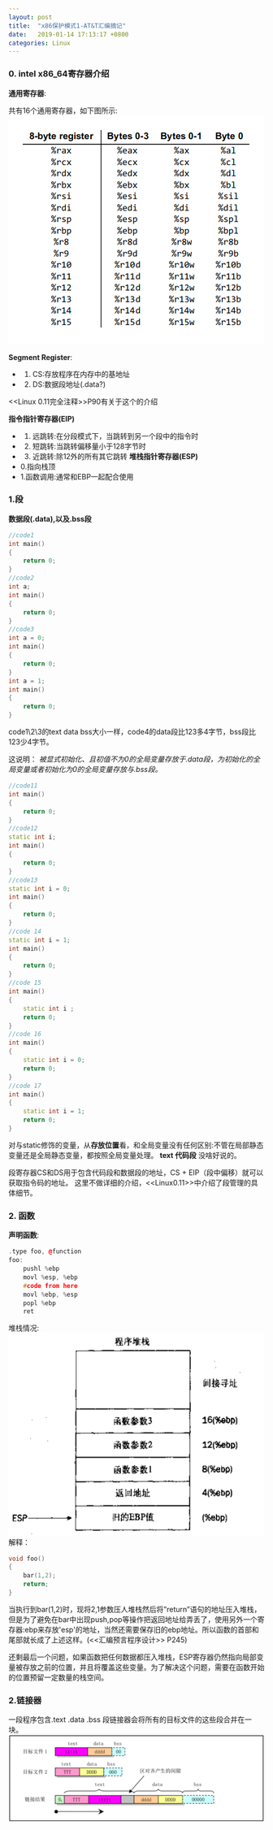 ```yaml
---
layout: post
title:  "x86保护模式1-AT&T汇编摘记"
date:   2019-01-14 17:13:17 +0800
categories: Linux
---
```


### 0. intel x86_64寄存器介绍
**通用寄存器**:

共有16个通用寄存器，如下图所示:
![generalRegister](../material/X86_64ASSEMBLY/general_register.png)

**Segment Register**:
* 1. CS:存放程序在内存中的基地址
* 2. DS:数据段地址(.data?)

<<Linux 0.11完全注释>>P90有关于这个的介绍

**指令指针寄存器(EIP)**
* 1. 远跳转:在分段模式下，当跳转到另一个段中的指令时
* 2. 短跳转:当跳转偏移量小于128字节时
* 3. 近跳转:除12外的所有其它跳转
**堆栈指针寄存器(ESP)**
* 0.指向栈顶
* 1.函数调用:通常和EBP一起配合使用
### 1.段
**数据段(.data),以及.bss段**
```C++
//code1
int main()
{
    return 0;
}
//code2
int a;
int main()
{
    return 0;
}
//code3
int a = 0;
int main()
{
    return 0;
}
int a = 1;
int main()
{
    return 0;
}
```
code1\2\3的text data bss大小一样，code4的data段比123多4字节，bss段比123少4字节。

这说明：
*被显式初始化、且初值不为0的全局变量存放于.data段，为初始化的全局变量或者初始化为0的全局变量存放与.bss段。*

```C++
//code11
int main()
{
    return 0;
}
//code12
static int i;
int main()
{
    return 0;
}
//code13 
static int i = 0;
int main()
{
    return 0;
}
//code 14
static int i = 1;
int main()
{
    return 0;
}
//code 15
int main()
{
    static int i ;
    return 0;
}
//code 16
int main()
{
    static int i = 0;
    return 0;
}
//code 17
int main()
{
    static int i = 1;
    return 0;
}
```
对与static修饰的变量，从**存放位置**看，和全局变量没有任何区别:不管在局部静态变量还是全局静态变量，都按照全局变量处理。
**text 代码段**
没啥好说的。

段寄存器CS和DS用于包含代码段和数据段的地址，CS + EIP（段中偏移）就可以获取指令码的地址。
这里不做详细的介绍，<<Linux0.11>>中介绍了段管理的具体细节。
### 2. 函数
**声明函数**:
```c++
.type foo, @function
foo:
    pushl %ebp
    movl %esp, %ebp
    #code from here
    movl %ebp, %esp
    popl %ebp
    ret
```
堆栈情况:
![stackOverview](../material/X86_64ASSEMBLY/stack_overview.png)
解释：
```c++
void foo()
{
    bar(1,2);
    return;
}
```
当执行到bar(1,2)时，现将2,1参数压人堆栈然后将”return”语句的地址压入堆栈，但是为了避免在bar中出现push,pop等操作把返回地址给弄丢了，使用另外一个寄存器:ebp来存放'esp'的地址，当然还需要保存旧的ebp地址。所以函数的首部和尾部就长成了上述这样。(<<汇编预言程序设计>> P245)

还剩最后一个问题，如果函数把任何数据都压入堆栈，ESP寄存器仍然指向局部变量被存放之前的位置，并且将覆盖这些变量。为了解决这个问题，需要在函数开始的位置预留一定数量的栈空间。
### 2.链接器
一段程序包含.text .data .bss 段链接器会将所有的目标文件的这些段合并在一块。
![ldOverview](../material/X86_64ASSEMBLY/link_object.png)

